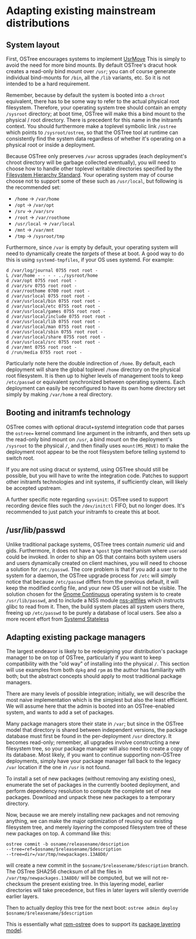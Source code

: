 # Adapting existing mainstream distributions

## System layout

First, OSTree encourages systems to implement
[UsrMove](http://www.freedesktop.org/wiki/Software/systemd/TheCaseForTheUsrMerge/)
This is simply to avoid the need for more bind mounts.  By default
OSTree's dracut hook creates a read-only bind mount over `/usr`; you
can of course generate individual bind-mounts for `/bin`, all the
`/lib` variants, etc.  So it is not intended to be a hard requirement.

Remember, because by default the system is booted into a `chroot`
equivalent, there has to be some way to refer to the actual physical
root filesystem.  Therefore, your operating system tree should contain
an empty `/sysroot` directory; at boot time, OSTree will make this a
bind mount to the physical / root directory.  There is precedent for
this name in the initramfs context.  You should furthermore make a
toplevel symbolic link `/ostree` which points to `/sysroot/ostree`, so
that the OSTree tool at runtime can consistently find the system data
regardless of whether it's operating on a physical root or inside a
deployment.

Because OSTree only preserves `/var` across upgrades (each
deployment's chroot directory will be garbage collected
eventually), you will need to choose how to handle other
toplevel writable directories specified by the [Filesystem Hierarchy Standard](http://www.pathname.com/fhs/).
Your operating system may of course choose
not to support some of these such as `/usr/local`, but following is the
recommended set:

 - `/home` → `/var/home`
 - `/opt` → `/var/opt`
 - `/srv` → `/var/srv`
 - `/root` → `/var/roothome`
 - `/usr/local` → `/var/local`
 - `/mnt` → `/var/mnt`
 - `/tmp` → `/sysroot/tmp`

Furthermore, since `/var` is empty by default, your operating system
will need to dynamically create the *targets* of these at boot.  A
good way to do this is using `systemd-tmpfiles`, if your OS uses
systemd.  For example:

```
d /var/log/journal 0755 root root -
L /var/home - - - - ../sysroot/home
d /var/opt 0755 root root -
d /var/srv 0755 root root -
d /var/roothome 0700 root root -
d /var/usrlocal 0755 root root -
d /var/usrlocal/bin 0755 root root -
d /var/usrlocal/etc 0755 root root -
d /var/usrlocal/games 0755 root root -
d /var/usrlocal/include 0755 root root -
d /var/usrlocal/lib 0755 root root -
d /var/usrlocal/man 0755 root root -
d /var/usrlocal/sbin 0755 root root -
d /var/usrlocal/share 0755 root root -
d /var/usrlocal/src 0755 root root -
d /var/mnt 0755 root root -
d /run/media 0755 root root -
```

Particularly note here the double indirection of `/home`.  By default,
each deployment will share the global toplevel `/home` directory on
the physical root filesystem.  It is then up to higher levels of
management tools to keep `/etc/passwd` or equivalent synchronized
between operating systems.  Each deployment can easily be reconfigured
to have its own home directory set simply by making `/var/home` a real
directory.

## Booting and initramfs technology

OSTree comes with optional dracut+systemd integration code that parses
the `ostree=` kernel command line argument in the initramfs, and then
sets up the read-only bind mount on `/usr`, a bind mount on the
deployment's `/sysroot` to the physical `/`, and then finally uses
`mount(MS_MOVE)` to make the deployment root appear to be the root
filesystem before telling systemd to switch root.

If you are not using dracut or systemd, using OSTree should still be
possible, but you will have to write the integration code.  Patches to
support other initramfs technologies and init systems, if sufficiently
clean, will likely be accepted upstream.

A further specific note regarding `sysvinit`: OSTree used to support
recording device files such the `/dev/initctl` FIFO, but no longer
does.  It's recommended to just patch your initramfs to create this at
boot.

## /usr/lib/passwd

Unlike traditional package systems, OSTree trees contain *numeric* uid
and gids.  Furthermore, it does not have a `%post` type mechanism
where `useradd` could be invoked.  In order to ship an OS that
contains both system users and users dynamically created on client
machines, you will need to choose a solution for `/etc/passwd`.  The
core problem is that if you add a user to the system for a daemon, the
OSTree upgrade process for `/etc` will simply notice that because
`/etc/passwd` differs from the previous default, it will keep the
modified config file, and your new OS user will not be visible.  The
solution chosen for the [Gnome Continuous](https://live.gnome.org/Projects/GnomeContinuous) operating
system is to create `/usr/lib/passwd`, and to include a NSS module
[nss-altfiles](https://github.com/aperezdc/nss-altfiles) which
instructs glibc to read from it.  Then, the build system places all
system users there, freeing up `/etc/passwd` to be purely a database
of local users.  See also a more recent effort from [Systemd Stateless](http://0pointer.de/blog/projects/stateless.html)

## Adapting existing package managers

The largest endeavor is likely to be redesigning your distribution's
package manager to be on top of OSTree, particularly if you want to
keep compatibility with the "old way" of installing into the physical
`/`.  This section will use examples from both `dpkg` and `rpm` as the
author has familiarity with both; but the abstract concepts should
apply to most traditional package managers.

There are many levels of possible integration; initially, we will
describe the most naive implementation which is the simplest but also
the least efficient.  We will assume here that the admin is booted
into an OSTree-enabled system, and wants to add a set of packages.

Many package managers store their state in `/var`; but since in the
OSTree model that directory is shared between independent versions,
the package database must first be found in the per-deployment `/usr`
directory.  It becomes read-only; remember, all upgrades involve
constructing a new filesystem tree, so your package manager will also
need to create a copy of its database.  Most likely, if you want to
continue supporting non-OSTree deployments, simply have your package
manager fall back to the legacy `/var` location if the one in `/usr`
is not found.

To install a set of new packages (without removing any existing ones),
enumerate the set of packages in the currently booted deployment, and
perform dependency resolution to compute the complete set of new
packages.  Download and unpack these new packages to a temporary
directory.

Now, because we are merely installing new packages and not
removing anything, we can make the major optimization of reusing
our existing filesystem tree, and merely
*layering* the composed filesystem tree of
these new packages on top.  A command like this:

```
ostree commit -b osname/releasename/description
--tree=ref=$osname/$releasename/$description
--tree=dir=/var/tmp/newpackages.13A8D0/
```

will create a new commit in the `$osname/$releasename/$description`
branch.  The OSTree SHA256 checksum of all the files in
`/var/tmp/newpackages.13A8D0/` will be computed, but we will not
re-checksum the present existing tree.  In this layering model,
earlier directories will take precedence, but files in later layers
will silently override earlier layers.

Then to actually deploy this tree for the next boot:
`ostree admin deploy $osname/$releasename/$description`

This is essentially what [rpm-ostree](https://github.com/projectatomic/rpm-ostree/)
does to support its [package layering model](https://rpm-ostree.readthedocs.io/en/latest/manual/administrator-handbook/#package-layering).
